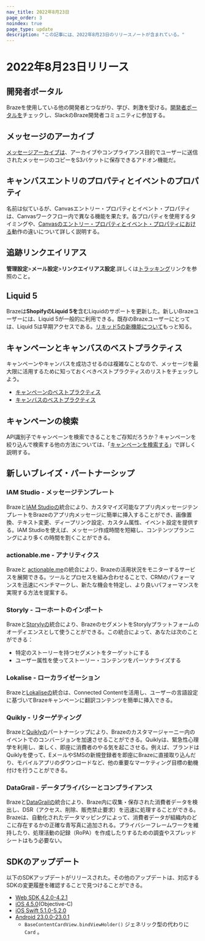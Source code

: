 ```yaml
---
nav_title: 2022年8月23日
page_order: 3
noindex: true
page_type: update
description: "この記事には、2022年8月23日のリリースノートが含まれている。"
---
```


# 2022年8月23日リリース

## 開発者ポータル

Brazeを使用している他の開発者とつながり、学び、刺激を受ける。[開発者ポータルを](https://www.braze.com/dev-portal)チェックし、SlackのBraze開発者コミュニティに参加する。

## メッセージのアーカイブ

[メッセージアーカイブは]({{site.baseurl}}/user_guide/data_and_analytics/export_braze_data/message_archiving/)、アーカイブやコンプライアンス目的でユーザーに送信されたメッセージのコピーをS3バケットに保存できるアドオン機能だ。

## キャンバスエントリのプロパティとイベントのプロパティ

名前は似ているが、Canvasエントリー・プロパティとイベント・プロパティは、Canvasワークフロー内で異なる機能を果たす。各プロパティを使用するタイミングや、[Canvasのエントリー・プロパティとイベント・プロパティにおける]({{site.baseurl}}/user_guide/engagement_tools/canvas/create_a_canvas/canvas_entry_properties_event_properties)動作の違いについて詳しく説明する。

## 追跡リンクエイリアス

**管理設定**>**メール設定**>**リンクエイリアス設定**.詳しくは[トラッキング]({{site.baseurl}}/user_guide/message_building_by_channel/email/templates/link_aliasing/#tracking-links)リンクを参照のこと。

## Liquid 5

Brazeは**ShopifyのLiquid 5を**含むLiquidのサポートを更新した。新しいBrazeユーザーには、Liquid 5が一般的に利用できる。既存のBrazeユーザーにとっては、Liquid 5は早期アクセスである。[リキッド5の新機能について]({{site.baseurl}}/user_guide/personalization_and_dynamic_content/liquid#whats-new-with-liquid-5)もっと知る。

## キャンペーンとキャンバスのベストプラクティス

キャンペーンやキャンバスを成功させるのは複雑なことなので、メッセージを最大限に活用するために知っておくべきベストプラクティスのリストをチェックしよう。

- [キャンペーンのベストプラクティス]({{site.baseurl}}/user_guide/engagement_tools/campaigns/ideas_and_strategies/best_practices/)
- [キャンバスのベストプラクティス]({{site.baseurl}}/user_guide/engagement_tools/canvas/best_practices/)

## キャンペーンの検索

API識別子でキャンペーンを検索できることをご存知だろうか？キャンペーンを絞り込んで検索する他の方法については、「[キャンペーンを検索する]({{site.baseurl}}/user_guide/engagement_tools/campaigns/managing_campaigns/search_campaigns/)」で詳しく説明する。

## 新しいブレイズ・パートナーシップ

### IAM Studio - メッセージテンプレート

Brazeと[IAM Studioの]({{site.baseurl}}/partners/message_orchestration/channel_extensions/email_templates/iam_studio/)統合により、カスタマイズ可能なアプリ内メッセージテンプレートをBrazeのアプリ内メッセージに簡単に挿入することができ、画像置換、テキスト変更、ディープリンク設定、カスタム属性、イベント設定を提供する。IAM Studioを使えば、メッセージ作成時間を短縮し、コンテンツプランニングにより多くの時間を割くことができる。

### actionable.me \- アナリティクス

Brazeと [actionable.me]({{site.baseurl}}/partners/data_and_infrastructure_agility/analytics/actionableme/)の統合により、Brazeの活用状況をモニターするサービスを展開できる。ツールとプロセスを組み合わせることで、CRMのパフォーマンスを迅速にベンチマークし、新たな機会を特定し、より良いパフォーマンスを実現する方法を提案する。

### Storyly - コーホートのインポート

Brazeと[Storylyの]({{site.baseurl}}/partners/data_and_infrastructure_agility/cohort_import/storyly/)統合により、BrazeのセグメントをStorylyプラットフォームのオーディエンスとして使うことができる。この統合によって、あなたは次のことができる：

- 特定のストーリーを持つセグメントをターゲットにする
- ユーザー属性を使ってストーリー・コンテンツをパーソナライズする

### Lokalise - ローカライゼーション

Brazeと[Lokaliseの]({{site.baseurl}}/partners/message_personalization/localization/lokalise/)統合は、Connected Contentを活用し、ユーザーの言語設定に基づいてBrazeキャンペーンに翻訳コンテンツを簡単に挿入できる。

### Quikly - リターゲティング

Brazeと[Quiklyの]({{site.baseurl}}/partners/message_orchestration/additional_channels/retargeting/quikly/)パートナーシップにより、Brazeのカスタマージャーニー内のイベントでのコンバージョンを加速させることができる。Quiklyは、緊急性心理学を利用し、楽しく、即座に消費者のやる気を起こさせる。例えば、ブランドはQuiklyを使って、EメールやSMSの新規登録者を即座にBrazeに直接取り込んだり、モバイルアプリのダウンロードなど、他の重要なマーケティング目標の動機付けを行うことができる。

### DataGrail - データプライバシーとコンプライアンス

Brazeと[DataGrailの]({{site.baseurl}}/partners/data_and_infrastructure_agility/data_privacy/datagrail/)統合により、Braze内に収集・保存された消費者データを検出し、DSR（アクセス、削除、販売禁止要求）を迅速に処理することができる。Brazeは、自動化されたデータマッピングによって、消費者データが組織内のどこに存在するかの正確な青写真に追加される。プライバシーフレームワークを維持したり、処理活動の記録（RoPA）を作成したりするための調査やスプレッドシートはもう必要ない。

## SDKのアップデート

以下のSDKアップデートがリリースされた。その他のアップデートは、対応するSDKの変更履歴を確認することで見つけることができる。

- [Web SDK 4.2.0-4.2.1](https://github.com/braze-inc/braze-web-sdk/blob/master/CHANGELOG.md#421)
- [iOS 4.5.0](https://github.com/Appboy/appboy-ios-sdk/blob/master/CHANGELOG.md#450)(Objective-C)
- [iOS Swift 5.1.0-5.2.0](https://github.com/braze-inc/braze-swift-sdk/blob/main/CHANGELOG.md#520)
- [Android 23.0.0-23.0.1](https://github.com/braze-inc/braze-android-sdk/blob/master/CHANGELOG.md#2301)
    - `BaseContentCardView.bindViewHolder()` ジェネリック型の代わりに`Card` 。
